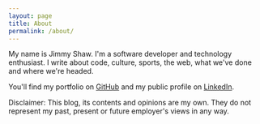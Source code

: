 ```yaml
---
layout: page
title: About
permalink: /about/
---
```


My name is Jimmy Shaw. I'm a software developer and technology enthusiast. I write about code, culture, sports, the web, what we've done and where we're headed.

You'll find my portfolio on [GitHub](https://github.com/jimxshaw) and my public profile on [LinkedIn](https://www.linkedin.com/in/jimxshaw/).

Disclaimer: This blog, its contents and opinions are my own. They do not represent my past, present or future employer's views in any way.
